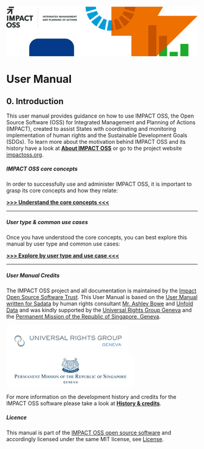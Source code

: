 ![](/assets/header.png)

# User Manual

## 0. Introduction

This user manual provides guidance on how to use IMPACT OSS, the Open Source Software \(OSS\) for Integrated Management and Planning of Actions \(IMPACT\), created to assist States with coordinating and monitoring implementation of human rights and the Sustainable Development Goals \(SDGs\). To learn more about the motivation behind IMPACT OSS and its history have a look at [**About IMPACT OSS**](/about.md) or go to the project website [impactoss.org](https://impactoss.org).

##### IMPACT OSS core concepts

In order to successfully use and administer IMPACT OSS, it is important to grasp its core concepts and how they relate:

**[>>> Understand the core concepts <<<](concepts.md)**

---

##### User type & common use cases

Once you have understood the core concepts, you can best explore this manual by user type and common use cases:

**[>>> Explore by user type and use case <<<](usecases.md)**

---

##### User Manual Credits

The IMPACT OSS project and all documentation is maintained by the [Impact Open Source Software Trust](http://impactoss.org/). This User Manual is based on the [User Manual written for Sadata](https://nmrf.gitbooks.io/sadata/content/) by human rights consultant [Mr. Ashley Bowe](https://www.linkedin.com/in/ashley-bowe-a4716019/) and [Unfold Data](http://unfolddata.com/) and was kindly supported by the [Universal Rights Group Geneva](http://www.universal-rights.org/) and the [Permanent Mission of the Republic of Singapore, Geneva](https://www.mfa.gov.sg/content/mfa/overseasmission/geneva.html).

![](/assets/universal-rights-group.png)![](/assets/singapore-mission-geneva.png)

For more information on the development history and credits for the IMPACT OSS software please take a look at [**History & credits**](/appendix/history.md).

##### Licence

This manual is part of the [IMPACT OSS open source software](https://github.com/impactoss/impactoss-server/) and accordingly licensed under the same MIT license, see [License](LICENSE.md).
